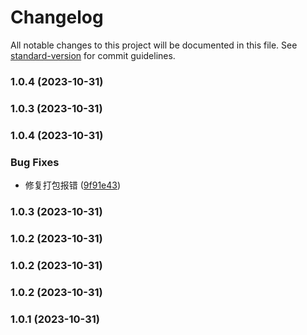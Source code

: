 # Changelog

All notable changes to this project will be documented in this file. See [standard-version](https://github.com/conventional-changelog/standard-version) for commit guidelines.

### 1.0.4 (2023-10-31)

### 1.0.3 (2023-10-31)

### 1.0.4 (2023-10-31)


### Bug Fixes

* 修复打包报错 ([9f91e43](https://github.com/tenadolanter/webpack-building-file-plugin/commit/9f91e437e1aec632705ed3d87b71acf6cafc1d5e))

### 1.0.3 (2023-10-31)

### 1.0.2 (2023-10-31)

### 1.0.2 (2023-10-31)

### 1.0.2 (2023-10-31)

### 1.0.1 (2023-10-31)
